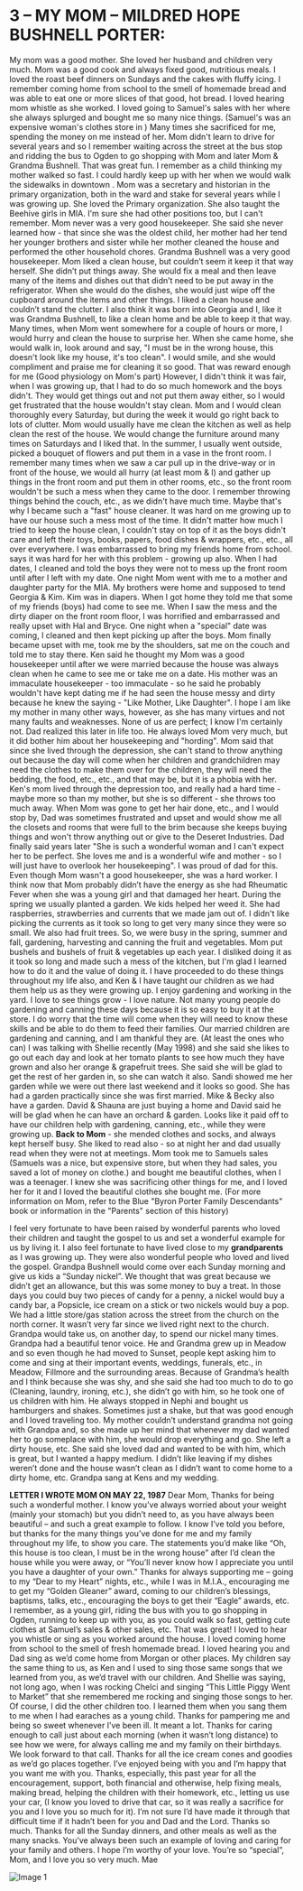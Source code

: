 # 3 – MY MOM – MILDRED HOPE BUSHNELL PORTER:
My mom was a good mother.  She loved her husband and children very much.  Mom was a good cook and always fixed good, nutritious meals. I loved the roast beef dinners on Sundays and the cakes with fluffy icing.  I remember coming home from school to the smell of homemade bread and was able to eat one or more slices of that good, hot bread.
I loved hearing mom whistle as she worked.  I loved going to Samuel's sales with her where she always splurged and bought me so many nice things.  (Samuel's was an expensive woman's clothes store in ) Many times she sacrificed for me, spending the money on me instead of her.  Mom didn't learn to drive for several years and so I remember waiting across the street at the bus stop and ridding the bus to Ogden to go shopping with Mom and later Mom & Grandma Bushnell.  That was great fun.  I remember as a child thinking my mother walked so fast.  I could hardly keep up with her when we would walk the sidewalks in downtown .
Mom was a secretary and historian in the primary organization, both in the ward and stake for several years while I was growing up.  She loved the Primary organization.  She also taught the Beehive girls in MIA.  I'm sure she had other positions too, but I can't remember.
Mom never was a very good housekeeper.  She said she never learned how - that since she was the oldest child, her mother had her tend her younger brothers and sister while her mother cleaned the house and performed the other household chores.  Grandma Bushnell was a very good housekeeper.  Mom liked a clean house, but couldn’t seem it keep it that way herself.  She didn’t put things away.  She would fix a meal and then leave many of the items and dishes out that didn’t need to be put away in the refrigerator.   When she would do the dishes, she would just wipe off the cupboard around the items and other things.   I liked a clean house and couldn’t stand the clutter.   I also think it was born into Georgia and I, like it was Grandma Bushnell, to like a clean home and be able to keep it that way.   Many times, when Mom went somewhere for a couple of hours or more, I would hurry and clean the house to surprise her.  When she came home, she would walk in, look around and say, "I must be in the wrong house, this doesn't look like my house, it's too clean".  I would smile, and she would compliment and praise me for cleaning it so good.  That was reward enough for me (Good physiology on Mom's part) However, I didn't think it was fair, when I was growing up, that I had to do so much homework and the boys didn't.  They would get things out and not put them away either, so I would get frustrated that the house wouldn't stay clean.  Mom and I would clean thoroughly every Saturday, but during the week it would go right back to lots of clutter.  Mom would usually have me clean the kitchen as well as help clean the rest of the house. We would change the furniture around many times on Saturdays and I liked that.  In the summer, I usually went outside, picked a bouquet of flowers and put them in a vase in the front room.
I remember many times when we saw a car pull up in the drive-way or in front of the house, we would all hurry (at least mom & I) and gather up things in the front room and put them in other rooms, etc., so the front room wouldn't be such a mess when they came to the door.  I remember throwing things behind the couch, etc., as we didn't have much time.  Maybe that's why I became such a "fast" house cleaner.
It was hard on me growing up to have our house such a mess most of the time.  It didn't matter how much I tried to keep the house clean, I couldn't stay on top of it as the boys didn't care and left their toys, books, papers, food dishes & wrappers, etc., etc., all over everywhere.  I was embarrassed to bring my friends home from school.   says it was hard for her with this problem - growing up also.
When I had dates, I cleaned and told the boys they were not to mess up the front room until after I left with my date.  One night Mom went with me to a mother and daughter party for the MIA.  My brothers were home and supposed to tend Georgia & Kim.  Kim was in diapers.  When I got home they told me that some of my friends (boys) had come to see me.  When I saw the mess and the dirty diaper on the front room floor, I was horrified and embarrassed and really upset with Hal and Bryce.
One night when a "special" date was coming, I cleaned and then kept picking up after the boys.  Mom finally became upset with me, took me by the shoulders, sat me on the couch and told me to stay there.
Ken said he thought my Mom was a good housekeeper until after we were married because the house was always clean when he came to see me or take me on a date.  His mother was an immaculate housekeeper - too immaculate - so he said he probably wouldn't have kept dating me if he had seen the house messy and dirty because he knew the saying - "Like Mother, Like Daughter".  I hope I am like my mother in many other ways, however, as she has many virtues and not many faults and weaknesses.  None of us are perfect; I know I'm certainly not.  Dad realized this later in life too.  He always loved Mom very much, but it did bother him about her housekeeping and "hording".  Mom said that since she lived through the depression, she can't stand to throw anything out because the day will come when her children and grandchildren may need the clothes to make them over for the children, they will need the bedding, the food, etc., etc., and that may be, but it is a phobia with her.  Ken's mom lived through the depression too, and really had a hard time - maybe more so than my mother, but she is so different - she throws too much away.
When Mom was gone to get her hair done, etc., and I would stop by, Dad was sometimes frustrated and upset and would show me all the closets and rooms that were full to the brim because she keeps buying things and won't throw anything out or give to the Deseret Industries.
Dad finally said years later "She is such a wonderful woman and I can't expect her to be perfect.  She loves me and is a wonderful wife and mother - so I will just have to overlook her housekeeping".  I was proud of dad for this.
Even though Mom wasn't a good housekeeper, she was a hard worker.  I think now that Mom probably didn’t have the energy as she had Rheumatic Fever when she was a young girl and that damaged her heart.  During the spring we usually planted a garden.  We kids helped her weed it.  She had raspberries, strawberries and currents that we made jam out of.  I didn't like picking the currents as it took so long to get very many since they were so small.  We also had fruit trees.  So, we were busy in the spring, summer and fall, gardening, harvesting and canning the fruit and vegetables.  Mom put bushels and bushels of fruit & vegetables up each year.  I disliked doing it as it took so long and made such a mess of the kitchen, but I'm glad I learned how to do it and the value of doing it.  I have proceeded to do these things throughout my life also, and Ken & I have taught our children as we had them help us as they were growing up.
I enjoy gardening and working in the yard.  I love to see things grow - I love nature.  Not many young people do gardening and canning these days because it is so easy to buy it at the store.  I do worry that the time will come when they will need to know these skills and be able to do them to feed their families.  Our married children are gardening and canning, and I am thankful they are. (At least the ones who can) I was talking with Shellie recently (May 1998) and she said she likes to go out each day and look at her tomato plants to see how much they have grown and also her orange & grapefruit trees.  She said she will be glad to get the rest of her garden in, so she can watch it also.  Sandi showed me her garden while we were out there last weekend and it looks so good.  She has had a garden practically since she was first married.  Mike & Becky also have a garden.  David & Shauna are just buying a home and David said he will be glad when he can have an orchard & garden.  Looks like it paid off to have our children help with gardening, canning, etc., while they were growing up.
**Back to Mom** - she mended clothes and socks, and always kept herself busy.  She liked to read also - so at night her and dad usually read when they were not at meetings.
Mom took me to Samuels sales (Samuels was a nice, but expensive store, but when they had sales, you saved a lot of money on clothe.) and bought me beautiful clothes, when I was a teenager.  I knew she was sacrificing other things for me, and I loved her for it and I loved the beautiful clothes she bought me.
(For more information on Mom, refer to the Blue "Byron Porter Family Descendants" book or information in the "Parents" section of this history)

I feel very fortunate to have been raised by wonderful parents who loved their children and taught the gospel to us and set a wonderful example for us by living it.  I also feel fortunate to have lived close to my **grandparents** as I was growing up.  They were also wonderful people who loved and lived the gospel.
Grandpa Bushnell would come over each Sunday morning and give us kids a “Sunday nickel”.  We thought that was great because we didn’t get an allowance, but this was some money to buy a treat.  In those days you could buy two pieces of candy for a penny, a nickel would buy a candy bar, a Popsicle, ice cream on a stick or two nickels would buy a pop.  We had a little store/gas station across the street from the church on the north corner.  It wasn’t very far since we lived right next to the church.  Grandpa would take us, on another day, to spend our nickel many times. Grandpa had a beautiful tenor voice.  He and Grandma grew up in Meadow and so even though he had moved to Sunset, people kept asking him to come and sing at their important events, weddings, funerals, etc., in Meadow, Fillmore and the surrounding areas.  Because of Grandma’s health and I think because she was shy, and she said she had too much to do to go (Cleaning, laundry, ironing, etc.), she didn’t go with him, so he took one of us children with him.  He always stopped in Nephi and bought us hamburgers and shakes.  Sometimes just a shake, but that was good enough and I loved traveling too.  My mother couldn’t understand grandma not going with Grandpa and, so she made up her mind that whenever my dad wanted her to go someplace with him, she would drop everything and go.  She left a dirty house, etc.  She said she loved dad and wanted to be with him, which is great, but I wanted a happy medium.  I didn’t like leaving if my dishes weren’t done and the house wasn’t clean as I didn’t want to come home to a dirty home, etc.  Grandpa sang at Kens and my wedding.

**LETTER I WROTE MOM ON MAY 22, 1987**
Dear Mom,
Thanks for being such a wonderful mother.  I know you’ve always worried about your weight (mainly your stomach) but you didn’t need to, as you have always been beautiful – and such a great example to follow.
I know I’ve told you before, but thanks for the many things you’ve done for me and my family throughout my life, to show you care.  The statements you’d make like “Oh, this house is too clean, I must be in the wrong house” after I’d clean the house while you were away, or “You’ll never know how I appreciate you until you have a daughter of your own.”
Thanks for always supporting me – going to my “Dear to my Heart” nights, etc., while I was in M.I.A., encouraging me to get my “Golden Gleaner” award, coming to our children’s blessings, baptisms, talks, etc., encouraging the boys to get their “Eagle” awards, etc.
I remember, as a young girl, riding the bus with you to go shopping in Ogden, running to keep up with you, as you could walk so fast, getting cute clothes at Samuel’s sales & other sales, etc. That was great!
I loved to hear you whistle or sing as you worked around the house.  I loved coming home from school to the smell of fresh homemade bread.  I loved hearing you and Dad sing as we’d come home from Morgan or other places.  My children say the same thing to us, as Ken and I used to sing those same songs that we learned from you, as we’d travel with our children.  And Shellie was saying, not long ago, when I was rocking Chelci and singing “This Little Piggy Went to Market” that she remembered me rocking and singing those songs to her.  Of course, I did the other children too.  I learned them when you sang them to me when I had earaches as a young child.
Thanks for pampering me and being so sweet whenever I’ve been ill.  It meant a lot.  Thanks for caring enough to call just about each morning (when it wasn’t long distance) to see how we were, for always calling me and my family on their birthdays. We look forward to that call.
Thanks for all the ice cream cones and goodies as we’d go places together.  I’ve enjoyed being with you and I’m happy that you want me with you.
Thanks, especially, this past year for all the encouragement, support, both financial and otherwise, help fixing meals, making bread, helping the children with their homework, etc., letting us use your car, (I know you loved to drive that car, so it was really a sacrifice for you and I love you so much for it).  I’m not sure I’d have made it through that difficult time if it hadn’t been for you and Dad and the Lord.  Thanks so much.
Thanks for all the Sunday dinners, and other meals as well as the many snacks.  You’ve always been such an example of loving and caring for your family and others.  I hope I’m worthy of your love.  You’re so “special”, Mom, and I love you so very much.          Mae


![Image 1](https://davidbrowning.github.io/history/Maes_life_history/mdout/images/Chapter_4_-_My_Mom_img1.jpeg)